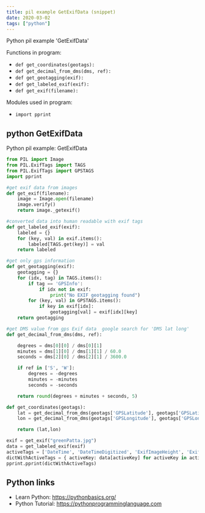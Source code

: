 ```yaml
---
title: pil example GetExifData (snippet)
date: 2020-03-02
tags: ["python"]
---
```

Python pil example 'GetExifData'

Functions in program: 
* `def get_coordinates(geotags):`
* `def get_decimal_from_dms(dms, ref):`
* `def get_geotagging(exif):`
* `def get_labeled_exif(exif):`
* `def get_exif(filename):`

Modules used in program: 
* `import pprint`

## python GetExifData

Python pil example: GetExifData

```python
from PIL import Image
from PIL.ExifTags import TAGS
from PIL.ExifTags import GPSTAGS
import pprint

#get exif data from images
def get_exif(filename):
    image = Image.open(filename)
    image.verify()
    return image._getexif()

#converted data into human readable with exif tags
def get_labeled_exif(exif):
    labeled = {}
    for (key, val) in exif.items():
        labeled[TAGS.get(key)] = val
    return labeled

#get only gps information 
def get_geotagging(exif):
    geotagging = {}
    for (idx, tag) in TAGS.items():
        if tag == 'GPSInfo':
            if idx not in exif:
                print("No EXIF geotagging found")
        for (key, val) in GPSTAGS.items():
            if key in exif[idx]:
                geotagging[val] = exif[idx][key]
    return geotagging

#get DMS value from gps Exif data  google search for 'DMS lat long'
def get_decimal_from_dms(dms, ref):

    degrees = dms[0][0] / dms[0][1]
    minutes = dms[1][0] / dms[1][1] / 60.0
    seconds = dms[2][0] / dms[2][1] / 3600.0

    if ref in ['S', 'W']:
        degrees = -degrees
        minutes = -minutes
        seconds = -seconds

    return round(degrees + minutes + seconds, 5)

def get_coordinates(geotags):
    lat = get_decimal_from_dms(geotags['GPSLatitude'], geotags['GPSLatitudeRef'])
    lon = get_decimal_from_dms(geotags['GPSLongitude'], geotags['GPSLongitudeRef'])

    return (lat,lon)

exif = get_exif("greenPatta.jpg")
data = get_labeled_exif(exif)
activeTags = ['DateTime', 'DateTimeDigitized', 'ExifImageHeight', 'ExifImageWidth', 'Make', 'Model', 'Software', 'GPSInfo']
dictWithActiveTags = { activeKey: data[activeKey] for activeKey in activeTags }
pprint.pprint(dictWithActiveTags)


```

## Python links

- Learn Python: https://pythonbasics.org/
- Python Tutorial: https://pythonprogramminglanguage.com

